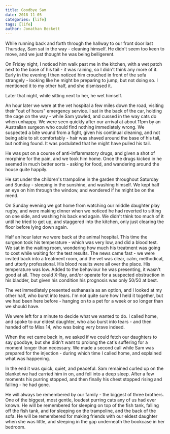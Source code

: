 ```yaml
---
title: Goodbye Sam
date: 2018-11-05
categories: [life]
tags: [life]
author: Jonathan Beckett
---
```


While running back and forth through the hallway to our front door last Thursday, Sam sat in the way - cleaning himself. He didn't seem too keen to move, and we just thought he was being belligerent.

On Friday night, I noticed him walk past me in the kitchen, with a wet patch next to the base of his tail - it was raining, so I didn't think any more of it. Early in the evening I then noticed him crouched in front of the sofa strangely - looking like he might be preparing to jump, but not doing so. I mentioned it to my other half, and she dismissed it.

Later that night, while sitting next to her, he wet himself.

An hour later we were at the vet hospital a few miles down the road, visiting their "out of hours" emergency service. I sat in the back of the car, holding the cage on the way - while Sam yowled, and cussed in the way cats do when unhappy. We were seen quickly after our arrival at about 11pm by an Australian surgeon who could find nothing immediately wrong. We suspected a bite wound from a fight, given his continual cleaning, and not being able to sit comfortably - hair was shaved around the base of his tail, but nothing found. It was postulated that he might have pulled his tail.

He was put on a course of anti-inflammatory drugs, and given a shot of morphine for the pain, and we took him home. Once the drugs kicked in he seemed in much better sorts - asking for food, and wandering around the house quite happily.

He sat under the children's trampoline in the garden throughout Saturday and Sunday - sleeping in the sunshine, and washing himself. We kept half an eye on him through the window, and wondered if he might be on the mend.

On Sunday evening we got home from watching our middle daughter play rugby, and were making dinner when we noticed he had reverted to sitting on one side, and washing his back end again. We didn't think too much of it until he tried to get up, and staggered into the kitchen, only just clearing the floor before lying down again.

Half an hour later we were back at the animal hospital. This time the surgeon took his temperature - which was very low, and did a blood test. We sat in the waiting room, wondering how much his treatment was going to cost while waiting for the test results. The news came fast - we were invited back into a treatment room, and the vet was clear, calm, methodical, and utterly professional. His blood results were all over the place. His temperature was low. Added to the behaviour he was presenting, it wasn't good at all. They could X-Ray, and/or operate for a suspected obstruction in his bladder, but given his condition his prognosis was only 50/50 at best.

The vet immediately presented euthanasia as an option, and I looked at my other half, who burst into tears. I'm not quite sure how I held it together, but we had been here before - hanging on to a pet for a week or so longer than we should have.

We were left for a minute to decide what we wanted to do. I called home, and spoke to our eldest daughter, who also burst into tears - and then handed off to Miss 14, who was being very brave indeed.

When the vet came back in, we asked if we could fetch our daughters to say goodbye, but she didn't want to prolong the cat's suffering for a moment longer than necessary. We made a second call while Sam was prepared for the injection - during which time I called home, and explained what was happening.

In the end it was quick, quiet, and peaceful. Sam remained curled up on the blanket we had carried him in on, and fell into a deep sleep. After a few moments his purring stopped, and then finally his chest stopped rising and falling - he had gone.

He will always be remembered by our family - the biggest of three brothers. One of the biggest, most gentle, loudest purring cats any of us had ever known. He will be remembered for sleeping on top of the fish tank, falling off the fish tank, and for sleeping on the trampoline, and the back of the sofa. He will be remembered for making friends with our eldest daughter when she was little, and sleeping in the gap underneath the bookcase in her bedroom.